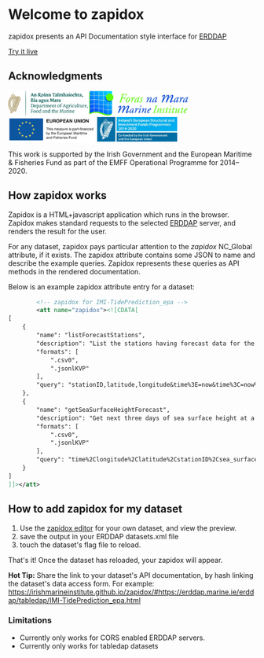 # Welcome to zapidox

zapidox presents an API Documentation style interface for [ERDDAP](https://github.com/IrishMarineInstitute/awesome-erddap)

[Try it live](https://irishmarineinstitute.github.io/zapidox/#https://erddap.marine.ie/erddap/tabledap/IMI-TidePrediction_epa.html)

## Acknowledgments

<span style="background-color:#fff;"><img src="/img/dafm.png" alt="DAFM Logo" style="height: 50px;"/> <img src="/img/forasnamara.jpg" alt="Marine Institute Logo" style="height: 50px;"/> <img src="/img/eu-emff.png" alt="EU EMFF Logo" style="height: 50px;"/> <img src="/img/eu_sifp.jpg" alt="EU Structural Infrastructure Fund and Programme Logo" style="height: 50px;"/></span>

This work is supported by the Irish Government and the European Maritime & Fisheries Fund as part of the EMFF Operational Programme for 2014–2020.

## How zapidox works

Zapidox is a HTML+javascript application which runs in the browser. Zapidox makes standard requests to the selected [ERDDAP](https://github.com/IrishMarineInstitute/awesome-erddap) server, and renders the result for the user.

For any dataset, zapidox pays particular attention to the <em>zapidox</em> NC_Global attribute, if it exists. The zapidox attribute contains some JSON to name and describe the example queries. Zapidox represents these queries as API methods in the rendered documentation.

Below is an example zapidox attribute entry for a dataset:

```xml
        <!-- zapidox for IMI-TidePrediction_epa -->
        <att name="zapidox"><![CDATA[
[
    {
        "name": "listForecastStations",
        "description": "List the stations having forecast data for the next three days.",
        "formats": [
            ".csv0",
            ".jsonlKVP"
        ],
        "query": "stationID,latitude,longitude&time%3E=now&time%3C=now%2B3d&distinct()"
    },
    {
        "name": "getSeaSurfaceHeightForecast",
        "description": "Get next three days of sea surface height at a specific station.",
        "formats": [
            ".csv0",
            ".jsonlKVP"
        ],
        "query": "time%2Clongitude%2Clatitude%2CstationID%2Csea_surface_height&time%3E=now&time%3C=now+3d&stationID=%22BPNBF050000140001_MODELLED%22"
    }
]
]]></att>
```

## How to add zapidox for my dataset

 1. Use the [zapidox editor](https://irishmarineinstitute.github.io/zapidox/editor/#https://erddap.marine.ie/erddap/tabledap/IMI-TidePrediction_epa.html) for your own dataset, and view the preview.
 2. save the output in your ERDDAP datasets.xml file
 3. touch the dataset's flag file to reload.

That's it! Once the dataset has reloaded, your zapidox will appear.

<b>Hot Tip:</b> Share the link to your dataset's API documentation, by hash linking the dataset's data access form. For example:
<a href="https://irishmarineinstitute.github.io/zapidox/#https://erddap.marine.ie/erddap/tabledap/IMI-TidePrediction_epa.html">https://irishmarineinstitute.github.io/zapidox/#https://erddap.marine.ie/erddap/tabledap/IMI-TidePrediction_epa.html</a>


### Limitations

 * Currently only works for CORS enabled ERDDAP servers.
 * Currently only works for tabledap datasets

